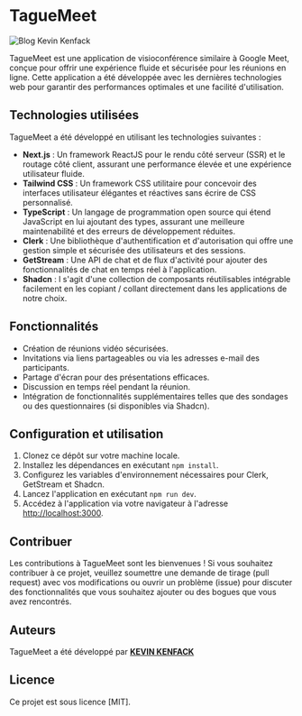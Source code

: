 # TagueMeet

![Blog Kevin Kenfack](https://blog.kevinkenfack.com/site-image.jpg)

TagueMeet est une application de visioconférence similaire à Google Meet, conçue pour offrir une expérience fluide et sécurisée pour les réunions en ligne. Cette application a été développée avec les dernières technologies web pour garantir des performances optimales et une facilité d'utilisation.

## Technologies utilisées

TagueMeet a été développé en utilisant les technologies suivantes :

- **Next.js** : Un framework ReactJS pour le rendu côté serveur (SSR) et le routage côté client, assurant une performance élevée et une expérience utilisateur fluide.
- **Tailwind CSS** : Un framework CSS utilitaire pour concevoir des interfaces utilisateur élégantes et réactives sans écrire de CSS personnalisé.
- **TypeScript** : Un langage de programmation open source qui étend JavaScript en lui ajoutant des types, assurant une meilleure maintenabilité et des erreurs de développement réduites.
- **Clerk** : Une bibliothèque d'authentification et d'autorisation qui offre une gestion simple et sécurisée des utilisateurs et des sessions.
- **GetStream** : Une API de chat et de flux d'activité pour ajouter des fonctionnalités de chat en temps réel à l'application.
- **Shadcn** : l s'agit d'une collection de composants réutilisables intégrable facilement en les copiant / collant directement dans les applications de notre choix.

## Fonctionnalités

- Création de réunions vidéo sécurisées.
- Invitations via liens partageables ou via les adresses e-mail des participants.
- Partage d'écran pour des présentations efficaces.
- Discussion en temps réel pendant la réunion.
- Intégration de fonctionnalités supplémentaires telles que des sondages ou des questionnaires (si disponibles via Shadcn).

## Configuration et utilisation

1. Clonez ce dépôt sur votre machine locale.
2. Installez les dépendances en exécutant `npm install`.
3. Configurez les variables d'environnement nécessaires pour Clerk, GetStream et Shadcn.
4. Lancez l'application en exécutant `npm run dev`.
5. Accédez à l'application via votre navigateur à l'adresse [http://localhost:3000](http://localhost:3000).

## Contribuer

Les contributions à TagueMeet sont les bienvenues ! Si vous souhaitez contribuer à ce projet, veuillez soumettre une demande de tirage (pull request) avec vos modifications ou ouvrir un problème (issue) pour discuter des fonctionnalités que vous souhaitez ajouter ou des bogues que vous avez rencontrés.

## Auteurs

TagueMeet a été développé par **[KEVIN KENFACK](https://www.kevinkenfack.com/)**

## Licence

Ce projet est sous licence [MIT].
